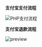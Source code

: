 **支付宝支付流程**



![PHP支付流程](C:\Users\ccn\Desktop\PHP支付流程.png)



**支付宝退款流程**



![preview](https://pic2.zhimg.com/a883236ff5d0581535aff930f6acc17e_r.jpg)

